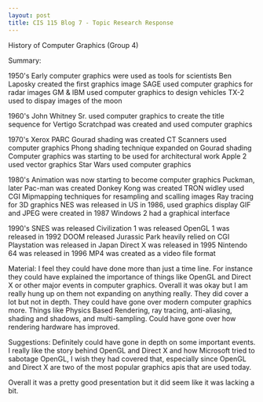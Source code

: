 ```yaml
---
layout: post
title: CIS 115 Blog 7 - Topic Research Response
---
```


History of Computer Graphics (Group 4)

Summary:

1950's
Early computer graphics were used as tools for scientists
Ben Laposky created the first graphics image
SAGE used computer graphics for radar images
GM & IBM used computer graphics to design vehicles
TX-2 used to dispay images of the moon

1960's
John Whitney Sr. used computer graphics to create the title sequence for Vertigo
Scratchpad was created and used computer graphics

1970's
Xerox PARC
Gourad shading was created
CT Scanners used computer graphics
Phong shading technique expanded on Gourad shading
Computer graphics was starting to be used for architectural work
Apple 2 used vector graphics
Star Wars used computer graphics

1980's
Animation was now starting to become computer graphics
Puckman, later Pac-man was created
Donkey Kong was created
TRON widley used CGI
Mipmapping techniques for resampling and scalling images
Ray tracing for 3D graphics
NES was released in US in 1986, used graphics display
GIF and JPEG were created in 1987
Windows 2 had a graphical interface

1990's
SNES was released
Civilization 1 was released
OpenGL 1 was released in 1992
DOOM released
Jurassic Park heavily relied on CGI 
Playstation was released in Japan
Direct X was released in 1995
Nintendo 64 was released in 1996
MP4 was created as a video file format

Material:
I feel they could have done more than just a time line. For instance they could have explained the importance of things like OpenGL and Direct X or other major events in computer graphics. Overall it was okay but I am really hung up on them not expanding on anything really. They did cover a lot but not in depth.
They could have gone over modern computer graphics more. Things like Physics Based Rendering, ray tracing, anti-aliasing, shading and shadows, and multi-sampling.
Could have gone over how rendering hardware has improved.

Suggestions:
Definitely could have gone in depth on some important events. I really like the story behind OpenGL and Direct X and how Microsoft tried to sabotage OpenGL, I wish they had covered that, especially since OpenGL and Direct X are two of the most popular graphics apis that are used today.

Overall it was a pretty good presentation but it did seem like it was lacking a bit.